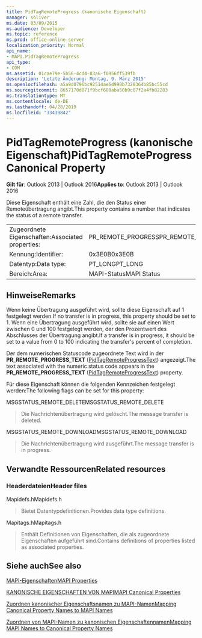 ```yaml
---
title: PidTagRemoteProgress (kanonische Eigenschaft)
manager: soliver
ms.date: 03/09/2015
ms.audience: Developer
ms.topic: reference
ms.prod: office-online-server
localization_priority: Normal
api_name:
- MAPI.PidTagRemoteProgress
api_type:
- COM
ms.assetid: 01cae79e-5b56-4cd4-83a6-f0956ff539fb
description: 'Letzte Änderung: Montag, 9. März 2015'
ms.openlocfilehash: a5a9d0796bc92514ae6d990b7328364b85bc55cd
ms.sourcegitcommit: 8657170d071f9bcf680aba50b9c07f2a4fb82283
ms.translationtype: MT
ms.contentlocale: de-DE
ms.lasthandoff: 04/28/2019
ms.locfileid: "33439842"
---
```

# <a name="pidtagremoteprogress-canonical-property"></a><span data-ttu-id="f2c3d-103">PidTagRemoteProgress (kanonische Eigenschaft)</span><span class="sxs-lookup"><span data-stu-id="f2c3d-103">PidTagRemoteProgress Canonical Property</span></span>

  
  
<span data-ttu-id="f2c3d-104">**Gilt für**: Outlook 2013 | Outlook 2016</span><span class="sxs-lookup"><span data-stu-id="f2c3d-104">**Applies to**: Outlook 2013 | Outlook 2016</span></span> 
  
<span data-ttu-id="f2c3d-105">Diese Eigenschaft enthält eine Zahl, die den Status einer Remoteübertragung angibt.</span><span class="sxs-lookup"><span data-stu-id="f2c3d-105">This property contains a number that indicates the status of a remote transfer.</span></span>
  
|||
|:-----|:-----|
|<span data-ttu-id="f2c3d-106">Zugeordnete Eigenschaften:</span><span class="sxs-lookup"><span data-stu-id="f2c3d-106">Associated properties:</span></span>  <br/> |<span data-ttu-id="f2c3d-107">PR_REMOTE_PROGRESS</span><span class="sxs-lookup"><span data-stu-id="f2c3d-107">PR_REMOTE_PROGRESS</span></span>  <br/> |
|<span data-ttu-id="f2c3d-108">Kennung:</span><span class="sxs-lookup"><span data-stu-id="f2c3d-108">Identifier:</span></span>  <br/> |<span data-ttu-id="f2c3d-109">0x3E0B</span><span class="sxs-lookup"><span data-stu-id="f2c3d-109">0x3E0B</span></span>  <br/> |
|<span data-ttu-id="f2c3d-110">Datentyp:</span><span class="sxs-lookup"><span data-stu-id="f2c3d-110">Data type:</span></span>  <br/> |<span data-ttu-id="f2c3d-111">PT_LONG</span><span class="sxs-lookup"><span data-stu-id="f2c3d-111">PT_LONG</span></span>  <br/> |
|<span data-ttu-id="f2c3d-112">Bereich:</span><span class="sxs-lookup"><span data-stu-id="f2c3d-112">Area:</span></span>  <br/> |<span data-ttu-id="f2c3d-113">MAPI-Status</span><span class="sxs-lookup"><span data-stu-id="f2c3d-113">MAPI Status</span></span>  <br/> |
   
## <a name="remarks"></a><span data-ttu-id="f2c3d-114">Hinweise</span><span class="sxs-lookup"><span data-stu-id="f2c3d-114">Remarks</span></span>

<span data-ttu-id="f2c3d-115">Wenn keine Übertragung ausgeführt wird, sollte diese Eigenschaft auf 1 festgelegt werden.</span><span class="sxs-lookup"><span data-stu-id="f2c3d-115">If no transfer is in progress, this property should be set to 1.</span></span> <span data-ttu-id="f2c3d-116">Wenn eine Übertragung ausgeführt wird, sollte sie auf einen Wert zwischen 0 und 100 festgelegt werden, der den Prozentwert des Abschlusses der Übertragung angibt.</span><span class="sxs-lookup"><span data-stu-id="f2c3d-116">If a transfer is in progress, it should be set to a value from 0 to 100 indicating the transfer's percent of completion.</span></span>
  
<span data-ttu-id="f2c3d-117">Der dem numerischen Statuscode zugeordnete Text wird in der **PR_REMOTE_PROGRESS_TEXT** ([PidTagRemoteProgressText](pidtagremoteprogresstext-canonical-property.md)) angezeigt.</span><span class="sxs-lookup"><span data-stu-id="f2c3d-117">The text associated with the numeric status code appears in the **PR_REMOTE_PROGRESS_TEXT** ([PidTagRemoteProgressText](pidtagremoteprogresstext-canonical-property.md)) property.</span></span>
  
<span data-ttu-id="f2c3d-118">Für diese Eigenschaft können die folgenden Kennzeichen festgelegt werden:</span><span class="sxs-lookup"><span data-stu-id="f2c3d-118">The following flags can be set for this property:</span></span>
  
<span data-ttu-id="f2c3d-119">MSGSTATUS_REMOTE_DELETE</span><span class="sxs-lookup"><span data-stu-id="f2c3d-119">MSGSTATUS_REMOTE_DELETE</span></span>
  
> <span data-ttu-id="f2c3d-120">Die Nachrichtenübertragung wird gelöscht.</span><span class="sxs-lookup"><span data-stu-id="f2c3d-120">The message transfer is deleted.</span></span>
    
<span data-ttu-id="f2c3d-121">MSGSTATUS_REMOTE_DOWNLOAD</span><span class="sxs-lookup"><span data-stu-id="f2c3d-121">MSGSTATUS_REMOTE_DOWNLOAD</span></span>
  
> <span data-ttu-id="f2c3d-122">Die Nachrichtenübertragung wird ausgeführt.</span><span class="sxs-lookup"><span data-stu-id="f2c3d-122">The message transfer is in progress.</span></span>
    
## <a name="related-resources"></a><span data-ttu-id="f2c3d-123">Verwandte Ressourcen</span><span class="sxs-lookup"><span data-stu-id="f2c3d-123">Related resources</span></span>

### <a name="header-files"></a><span data-ttu-id="f2c3d-124">Headerdateien</span><span class="sxs-lookup"><span data-stu-id="f2c3d-124">Header files</span></span>

<span data-ttu-id="f2c3d-125">Mapidefs.h</span><span class="sxs-lookup"><span data-stu-id="f2c3d-125">Mapidefs.h</span></span>
  
> <span data-ttu-id="f2c3d-126">Bietet Datentypdefinitionen.</span><span class="sxs-lookup"><span data-stu-id="f2c3d-126">Provides data type definitions.</span></span>
    
<span data-ttu-id="f2c3d-127">Mapitags.h</span><span class="sxs-lookup"><span data-stu-id="f2c3d-127">Mapitags.h</span></span>
  
> <span data-ttu-id="f2c3d-128">Enthält Definitionen von Eigenschaften, die als zugeordnete Eigenschaften aufgeführt sind.</span><span class="sxs-lookup"><span data-stu-id="f2c3d-128">Contains definitions of properties listed as associated properties.</span></span>
    
## <a name="see-also"></a><span data-ttu-id="f2c3d-129">Siehe auch</span><span class="sxs-lookup"><span data-stu-id="f2c3d-129">See also</span></span>



[<span data-ttu-id="f2c3d-130">MAPI-Eigenschaften</span><span class="sxs-lookup"><span data-stu-id="f2c3d-130">MAPI Properties</span></span>](mapi-properties.md)
  
[<span data-ttu-id="f2c3d-131">KANONISCHE EIGENSCHAFTEN VON MAPI</span><span class="sxs-lookup"><span data-stu-id="f2c3d-131">MAPI Canonical Properties</span></span>](mapi-canonical-properties.md)
  
[<span data-ttu-id="f2c3d-132">Zuordnen kanonischer Eigenschaftsnamen zu MAPI-Namen</span><span class="sxs-lookup"><span data-stu-id="f2c3d-132">Mapping Canonical Property Names to MAPI Names</span></span>](mapping-canonical-property-names-to-mapi-names.md)
  
[<span data-ttu-id="f2c3d-133">Zuordnen von MAPI-Namen zu kanonischen Eigenschaftennamen</span><span class="sxs-lookup"><span data-stu-id="f2c3d-133">Mapping MAPI Names to Canonical Property Names</span></span>](mapping-mapi-names-to-canonical-property-names.md)

